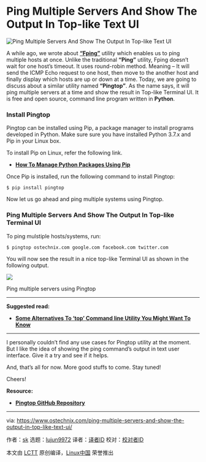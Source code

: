 [#]: collector: (lujun9972)
[#]: translator: (geekpi)
[#]: reviewer: ( )
[#]: publisher: ( )
[#]: url: ( )
[#]: subject: (Ping Multiple Servers And Show The Output In Top-like Text UI)
[#]: via: (https://www.ostechnix.com/ping-multiple-servers-and-show-the-output-in-top-like-text-ui/)
[#]: author: (sk https://www.ostechnix.com/author/sk/)

Ping Multiple Servers And Show The Output In Top-like Text UI
======

![Ping Multiple Servers And Show The Output In Top-like Text UI][1]

A while ago, we wrote about [**“Fping”**][2] utility which enables us to ping multiple hosts at once. Unlike the traditional **“Ping”** utility, Fping doesn’t wait for one host’s timeout. It uses round-robin method. Meaning – It will send the ICMP Echo request to one host, then move to the another host and finally display which hosts are up or down at a time. Today, we are going to discuss about a similar utility named **“Pingtop”**. As the name says, it will ping multiple servers at a time and show the result in Top-like Terminal UI. It is free and open source, command line program written in **Python**.

### Install Pingtop

Pingtop can be installed using Pip, a package manager to install programs developed in Python. Make sure sure you have installed Python 3.7.x and Pip in your Linux box.

To install Pip on Linux, refer the following link.

  * [**How To Manage Python Packages Using Pip**][3]



Once Pip is installed, run the following command to install Pingtop:

```
$ pip install pingtop
```

Now let us go ahead and ping multiple systems using Pingtop.

### Ping Multiple Servers And Show The Output In Top-like Terminal UI

To ping mulstiple hosts/systems, run:

```
$ pingtop ostechnix.com google.com facebook.com twitter.com
```

You will now see the result in a nice top-like Terminal UI as shown in the following output.

![][4]

Ping multiple servers using Pingtop

* * *

**Suggested read:**

  * [**Some Alternatives To ‘top’ Command line Utility You Might Want To Know**][5]



* * *

I personally couldn’t find any use cases for Pingtop utility at the moment. But I like the idea of showing the ping command’s output in text user interface. Give it a try and see if it helps.

And, that’s all for now. More good stuffs to come. Stay tuned!

Cheers!

**Resource:**

  * [**Pingtop GitHub Repository**][6]



--------------------------------------------------------------------------------

via: https://www.ostechnix.com/ping-multiple-servers-and-show-the-output-in-top-like-text-ui/

作者：[sk][a]
选题：[lujun9972][b]
译者：[译者ID](https://github.com/译者ID)
校对：[校对者ID](https://github.com/校对者ID)

本文由 [LCTT](https://github.com/LCTT/TranslateProject) 原创编译，[Linux中国](https://linux.cn/) 荣誉推出

[a]: https://www.ostechnix.com/author/sk/
[b]: https://github.com/lujun9972
[1]: https://www.ostechnix.com/wp-content/uploads/2019/04/pingtop-720x340.png
[2]: https://www.ostechnix.com/ping-multiple-hosts-linux/
[3]: https://www.ostechnix.com/manage-python-packages-using-pip/
[4]: http://www.ostechnix.com/wp-content/uploads/2019/04/pingtop-1.gif
[5]: https://www.ostechnix.com/some-alternatives-to-top-command-line-utility-you-might-want-to-know/
[6]: https://github.com/laixintao/pingtop
